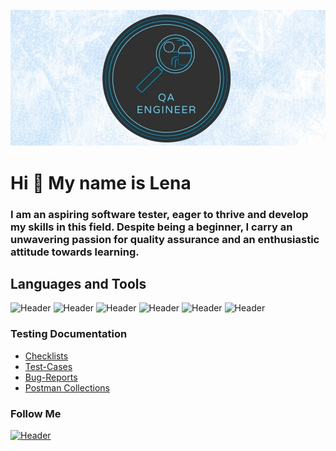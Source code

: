 ![Header](https://github.com/ElenaChadushkina/ElenaChadushkina/blob/main/assets/QA-engineer1.jpg)


Hi 👋 My name is Lena
=====================

### I am an aspiring software tester, eager to thrive and develop my skills in this field. Despite being a beginner, I carry an unwavering passion for quality assurance and an enthusiastic attitude towards learning.



## Languages and Tools
![Header](https://img.shields.io/badge/Jira-090909?style=for-the-badge&logo=jira&logoColor=136be1)
![Header](https://img.shields.io/badge/Postman-090909?style=for-the-badge&logo=postman&logoColor=f76935)
![Header](https://img.shields.io/badge/MySQL-090909?style=for-the-badge&logo=mysql&logoColor=00618a)
![Header](https://img.shields.io/badge/DevTools-090909?style=for-the-badge&logo=googlechrome&logoColor=2674f2)
![Header](https://img.shields.io/badge/TestRail-090909?style=for-the-badge&logo=&logoColor=71b556)
![Header](https://img.shields.io/badge/Redmine-090909?style=for-the-badge&logo=Redmine&logoColor=f76935)




### Testing Documentation

- [Checklists](https://github.com/ElenaChadushkina/Checklists.git)
- [Test-Cases](https://github.com/ElenaChadushkina/Test-Cases.git)
- [Bug-Reports](https://github.com/ElenaChadushkina/Bug-Reports.git)
- [Postman Collections](https://github.com/ElenaChadushkina/Postman-Collections.git)

### Follow Me
[![Header](https://img.shields.io/badge/Telegram-090909?style=for-the-badge&logo=telegram&logoColor=31a5db)](https://t.me/elenachadushkina)
